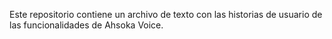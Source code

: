 Este repositorio contiene un archivo de texto con las historias de usuario de las funcionalidades de Ahsoka Voice.
